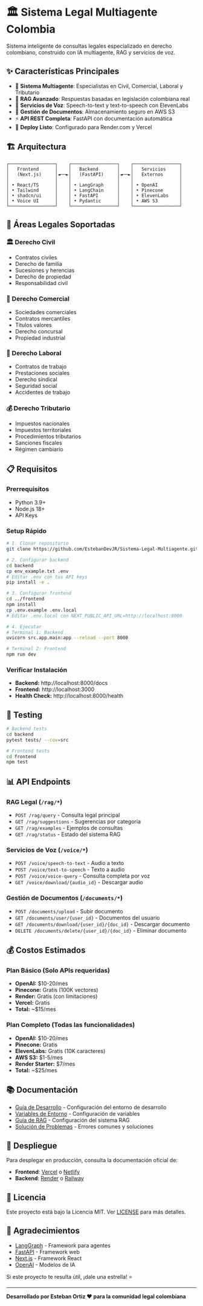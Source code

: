 # 🏛️ Sistema Legal Multiagente Colombia

Sistema inteligente de consultas legales especializado en derecho colombiano, construido con IA multiagente, RAG y servicios de voz.

## ✨ Características Principales

- 🤖 **Sistema Multiagente**: Especialistas en Civil, Comercial, Laboral y Tributario
- 🧠 **RAG Avanzado**: Respuestas basadas en legislación colombiana real
- 🎤 **Servicios de Voz**: Speech-to-text y text-to-speech con ElevenLabs
- 📄 **Gestión de Documentos**: Almacenamiento seguro en AWS S3
- ⚡ **API REST Completa**: FastAPI con documentación automática
- 🚀 **Deploy Listo**: Configurado para Render.com y Vercel

## 🏗️ Arquitectura

```
┌─────────────────┐    ┌─────────────────┐    ┌─────────────────┐
│   Frontend      │    │   Backend       │    │   Servicios     │
│   (Next.js)     │◄──►│   (FastAPI)     │◄──►│   Externos      │
│                 │    │                 │    │                 │
│ • React/TS      │    │ • LangGraph     │    │ • OpenAI        │
│ • Tailwind      │    │ • LangChain     │    │ • Pinecone      │
│ • shadcn/ui     │    │ • FastAPI       │    │ • ElevenLabs    │
│ • Voice UI      │    │ • Pydantic      │    │ • AWS S3        │
└─────────────────┘    └─────────────────┘    └─────────────────┘
```

## 🎯 Áreas Legales Soportadas

### 🏛️ Derecho Civil
- Contratos civiles
- Derecho de familia
- Sucesiones y herencias
- Derecho de propiedad
- Responsabilidad civil

### 🏢 Derecho Comercial
- Sociedades comerciales
- Contratos mercantiles
- Títulos valores
- Derecho concursal
- Propiedad industrial

### 👷 Derecho Laboral
- Contratos de trabajo
- Prestaciones sociales
- Derecho sindical
- Seguridad social
- Accidentes de trabajo

### 💰 Derecho Tributario
- Impuestos nacionales
- Impuestos territoriales
- Procedimientos tributarios
- Sanciones fiscales
- Régimen cambiario


## 📋 Requisitos

### Prerrequisitos
- Python 3.9+
- Node.js 18+
- API Keys

### Setup Rápido

```bash
# 1. Clonar repositorio
git clone https://github.com/EstebanDevJR/Sistema-Legal-Multiagente.git

# 2. Configurar backend
cd backend
cp env_example.txt .env
# Editar .env con tus API keys
pip install -e .

# 3. Configurar frontend
cd ../frontend
npm install
cp .env.example .env.local
# Editar .env.local con NEXT_PUBLIC_API_URL=http://localhost:8000

# 4. Ejecutar
# Terminal 1: Backend
uvicorn src.app.main:app --reload --port 8000

# Terminal 2: Frontend
npm run dev
```

### Verificar Instalación
- **Backend:** http://localhost:8000/docs
- **Frontend:** http://localhost:3000
- **Health Check:** http://localhost:8000/health

## 🧪 Testing

```bash
# Backend tests
cd backend
pytest tests/ --cov=src

# Frontend tests
cd frontend
npm test
```

## 📊 API Endpoints

### RAG Legal (`/rag/*`)
- `POST /rag/query` - Consulta legal principal
- `GET /rag/suggestions` - Sugerencias por categoría
- `GET /rag/examples` - Ejemplos de consultas
- `GET /rag/status` - Estado del sistema RAG

### Servicios de Voz (`/voice/*`)
- `POST /voice/speech-to-text` - Audio a texto
- `POST /voice/text-to-speech` - Texto a audio
- `POST /voice/voice-query` - Consulta completa por voz
- `GET /voice/download/{audio_id}` - Descargar audio

### Gestión de Documentos (`/documents/*`)
- `POST /documents/upload` - Subir documento
- `GET /documents/user/{user_id}` - Documentos del usuario
- `GET /documents/download/{user_id}/{doc_id}` - Descargar documento
- `DELETE /documents/delete/{user_id}/{doc_id}` - Eliminar documento

## 💰 Costos Estimados

### Plan Básico (Solo APIs requeridas)
- **OpenAI:** $10-20/mes
- **Pinecone:** Gratis (100K vectores)
- **Render:** Gratis (con limitaciones)
- **Vercel:** Gratis
- **Total:** ~$15/mes

### Plan Completo (Todas las funcionalidades)
- **OpenAI:** $10-20/mes
- **Pinecone:** Gratis
- **ElevenLabs:** Gratis (10K caracteres)
- **AWS S3:** $1-5/mes
- **Render Starter:** $7/mes
- **Total:** ~$25/mes

## 📚 Documentación

- [Guía de Desarrollo](docs/DEVELOPMENT.md) - Configuración del entorno de desarrollo
- [Variables de Entorno](docs/ENV_EXAMPLE.md) - Configuración de variables
- [Guía de RAG](docs/RAG_SETUP_GUIDE.md) - Configuración del sistema RAG
- [Solución de Problemas](docs/TROUBLESHOOTING.md) - Errores comunes y soluciones

## 🚀 Despliegue

Para desplegar en producción, consulta la documentación oficial de:
- **Frontend**: [Vercel](https://vercel.com/docs) o [Netlify](https://docs.netlify.com/)
- **Backend**: [Render](https://render.com/docs) o [Railway](https://docs.railway.app/)

## 📝 Licencia

Este proyecto está bajo la Licencia MIT. Ver [LICENSE](LICENSE) para más detalles.

## 🙏 Agradecimientos

- [LangGraph](https://github.com/langchain-ai/langgraph) - Framework para agentes
- [FastAPI](https://fastapi.tiangolo.com/) - Framework web
- [Next.js](https://nextjs.org/) - Framework React
- [OpenAI](https://openai.com/) - Modelos de IA


Si este proyecto te resulta útil, ¡dale una estrella! ⭐

---

**Desarrollado por Esteban Ortiz ❤️ para la comunidad legal colombiana**
